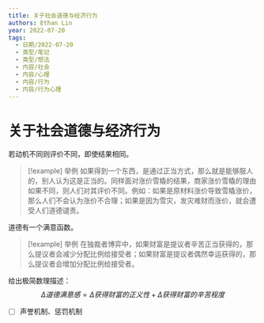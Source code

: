 ```yaml
---
title: 关于社会道德与经济行为
authors: Ethan Lin
year: 2022-07-20 
tags:
  - 日期/2022-07-20 
  - 类型/笔记 
  - 类型/想法 
  - 内容/社会 
  - 内容/心理 
  - 内容/行为 
  - 内容/行为心理 
---
```



# 关于社会道德与经济行为





若动机不同则评价不同，即使结果相同。

> [!example] 举例
如果得到一个东西，是通过正当方式，那么就是能够服人的，别人认为这是正当的。同样面对涨价雪橇的结果，商家涨价雪橇的理由如果不同，则人们对其评价不同。例如：如果是原材料涨价导致雪橇涨价，那么人们不会认为涨价不合理；如果是因为雪灾，发灾难财而涨价，就会遭受人们道德谴责。

道德有一个满意函数。

> [!example] 举例
在独裁者博弈中，如果财富是提议者辛苦正当获得的，那么提议者会减少分配比例给接受者；如果财富是提议者偶然幸运获得的，那么提议者会增加分配比例给接受者。

给出极简数理描述：
$$
\Delta 道德满意感 = \Delta 获得财富的正义性 + \Delta 获得财富的辛苦程度
$$

- [ ] 声誉机制、惩罚机制